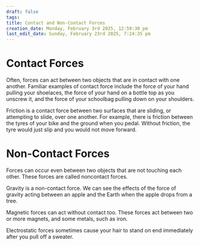 ```yaml
---
draft: false
tags:
title: Contact and Non-Contact Forces
creation_date: Monday, February 3rd 2025, 12:59:30 pm
last_edit_date: Sunday, February 23rd 2025, 7:24:35 pm
---
```


# Contact Forces

Often, forces can act between two objects that are in contact with one another. Familiar examples of contact force include the force of your hand pulling your shoelaces, the force of your hand on a bottle top as you unscrew it, and the force of your schoolbag pulling down on your shoulders.

Friction is a contact force between two surfaces that are sliding, or attempting to slide, over one another. For example, there is friction between the tyres of your bike and the ground when you pedal. Without friction, the tyre would just slip and you would not move forward.

# Non-Contact Forces

Forces can occur even between two objects that are not touching each other. These forces are called noncontact forces.

Gravity is a non-contact force. We can see the effects of the force of gravity acting between an apple and the Earth when the apple drops from a tree.

Magnetic forces can act without contact too. These forces act between two or more magnets, and some metals, such as iron.

Electrostatic forces sometimes cause your hair to stand on end immediately after you pull off a sweater.
